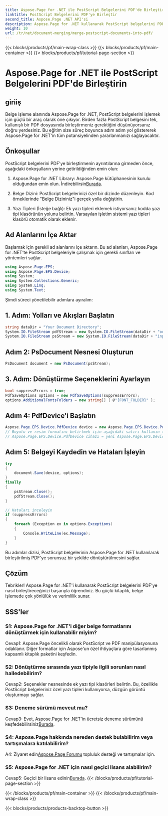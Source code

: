 ```yaml
---
title: Aspose.Page for .NET ile PostScript Belgelerini PDF'de Birleştirin
linktitle: PostScript Belgelerini PDF'ye Birleştir
second_title: Aspose.Page .NET API'si
description: Aspose.Page for .NET kullanarak PostScript belgelerini PDF'ye zahmetsizce nasıl birleştireceğinizi öğrenin. Bu adım adım kılavuzla belge işleme yeteneklerinizi geliştirin.
weight: 10
url: /tr/net/document-merging/merge-postscript-documents-into-pdf/
---
```


{{< blocks/products/pf/main-wrap-class >}}
{{< blocks/products/pf/main-container >}}
{{< blocks/products/pf/tutorial-page-section >}}

# Aspose.Page for .NET ile PostScript Belgelerini PDF'de Birleştirin

## giriiş

Belge işleme alanında Aspose.Page for .NET, PostScript belgelerini işlemek için güçlü bir araç olarak öne çıkıyor. Birden fazla PostScript belgesini tek, kullanışlı bir PDF dosyasında birleştirmeniz gerektiğini düşünüyorsanız doğru yerdesiniz. Bu eğitim size süreç boyunca adım adım yol göstererek Aspose.Page for .NET'in tüm potansiyelinden yararlanmanızı sağlayacaktır.

## Önkoşullar

PostScript belgelerini PDF'ye birleştirmenin ayrıntılarına girmeden önce, aşağıdaki önkoşulların yerine getirildiğinden emin olun:

1.  Aspose.Page for .NET Library: Aspose.Page kütüphanesinin kurulu olduğundan emin olun. İndirebilirsin[Burada](https://releases.aspose.com/page/net/).

2. Belge Dizini: PostScript belgelerinizi özel bir dizinde düzenleyin. Kod örneklerinde "Belge Dizininiz"i gerçek yolla değiştirin.

3. Yazı Tipleri (İsteğe bağlı): Ek yazı tipleri eklemek istiyorsanız kodda yazı tipi klasörünün yolunu belirtin. Varsayılan işletim sistemi yazı tipleri klasörü otomatik olarak eklenir.

## Ad Alanlarını İçe Aktar

Başlamak için gerekli ad alanlarını içe aktarın. Bu ad alanları, Aspose.Page for .NET'te PostScript belgeleriyle çalışmak için gerekli sınıfları ve yöntemleri sağlar.

```csharp
using Aspose.Page.EPS;
using Aspose.Page.EPS.Device;
using System;
using System.Collections.Generic;
using System.Linq;
using System.Text;
```

Şimdi süreci yönetilebilir adımlara ayıralım:

## 1. Adım: Yolları ve Akışları Başlatın

```csharp
string dataDir = "Your Document Directory";
System.IO.FileStream pdfStream = new System.IO.FileStream(dataDir + "outputPDF_out.pdf", System.IO.FileMode.Create, System.IO.FileAccess.Write);
System.IO.FileStream psStream = new System.IO.FileStream(dataDir + "input.ps", System.IO.FileMode.Open, System.IO.FileAccess.Read);
```

## Adım 2: PsDocument Nesnesi Oluşturun

```csharp
PsDocument document = new PsDocument(psStream);
```

## 3. Adım: Dönüştürme Seçeneklerini Ayarlayın

```csharp
bool suppressErrors = true;
PdfSaveOptions options = new PdfSaveOptions(suppressErrors);
options.AdditionalFontsFolders = new string[] { @"{FONT_FOLDER}" };
```

## Adım 4: PdfDevice'i Başlatın

```csharp
Aspose.Page.EPS.Device.PdfDevice device = new Aspose.Page.EPS.Device.PdfDevice(pdfStream);
// Boyutu ve resim formatını belirtmek için aşağıdaki satırı kullanın (isteğe bağlı)
// Aspose.Page.EPS.Device.PdfDevice cihazı = yeni Aspose.Page.EPS.Device.PdfDevice(pdfStream, yeni System.Drawing.Size(595, 842));
```

## Adım 5: Belgeyi Kaydedin ve Hataları İşleyin

```csharp
try
{
    document.Save(device, options);
}
finally
{
    psStream.Close();
    pdfStream.Close();
}

// Hataları inceleyin
if (suppressErrors)
{
    foreach (Exception ex in options.Exceptions)
    {
        Console.WriteLine(ex.Message);
    }
}
```

Bu adımlar dizisi, PostScript belgelerinin Aspose.Page for .NET kullanılarak birleştirilmiş PDF'ye sorunsuz bir şekilde dönüştürülmesini sağlar.

## Çözüm

Tebrikler! Aspose.Page for .NET'i kullanarak PostScript belgelerini PDF'ye nasıl birleştireceğinizi başarıyla öğrendiniz. Bu güçlü kitaplık, belge işlemede çok yönlülük ve verimlilik sunar.

## SSS'ler

### S1: Aspose.Page for .NET'i diğer belge formatlarını dönüştürmek için kullanabilir miyim?

Cevap1: Aspose.Page öncelikli olarak PostScript ve PDF manipülasyonuna odaklanır. Diğer formatlar için Aspose'un özel ihtiyaçlara göre tasarlanmış kapsamlı kitaplık paketini keşfedin.

### S2: Dönüştürme sırasında yazı tipiyle ilgili sorunları nasıl halledebilirim?

Cevap2: Seçenekler nesnesinde ek yazı tipi klasörleri belirtin. Bu, özellikle PostScript belgeleriniz özel yazı tipleri kullanıyorsa, düzgün görüntü oluşturmayı sağlar.

### S3: Deneme sürümü mevcut mu?

 Cevap3: Evet, Aspose.Page for .NET'in ücretsiz deneme sürümünü keşfedebilirsiniz[Burada](https://releases.aspose.com/).

### S4: Aspose.Page hakkında nereden destek bulabilirim veya tartışmalara katılabilirim?

 A4: Ziyaret edin[Aspose.Page Forumu](https://forum.aspose.com/c/page/39) topluluk desteği ve tartışmalar için.

### S5: Aspose.Page for .NET için nasıl geçici lisans alabilirim?

 Cevap5: Geçici bir lisans edinin[Burada](https://purchase.aspose.com/temporary-license/).
{{< /blocks/products/pf/tutorial-page-section >}}

{{< /blocks/products/pf/main-container >}}
{{< /blocks/products/pf/main-wrap-class >}}

{{< blocks/products/products-backtop-button >}}
